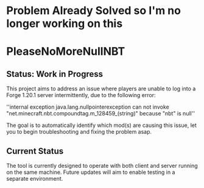 # Problem Already Solved so I'm no longer working on this

# PleaseNoMoreNullNBT    

## Status: Work in Progress    
This project aims to address an issue where players are unable to log into a Forge 1.20.1 server intermittently, due to the following error:

''internal exception java.lang.nullpointerexception can not invoke "net.minecraft.nbt.compoundtag.m_128459_(string)" because "nbt" is null''         

The goal is to automatically identify which mod(s) are causing this issue, let you to begin troubleshooting and fixing the problem asap.     

## Current Status     
The tool is currently designed to operate with both client and server running on the same machine. Future updates will aim to enable testing in a separate environment.    


